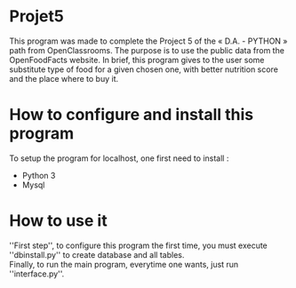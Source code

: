 # Projet5
This program was made to complete the Project 5 of the « D.A. - PYTHON » path from OpenClassrooms. The purpose is to use the public data from the OpenFoodFacts website. In brief, this program gives to the user some substitute type of food for a given chosen one, with better nutrition score and the place where to buy it.

# How to configure and install this program
To setup the program for localhost, one first need to install :
* Python 3
* Mysql

# How to use it
''First step'', to configure this program the first time, you must execute ''dbinstall.py'' to create database and all tables.  
Finally, to run the main program, everytime one wants, just run ''interface.py''.
